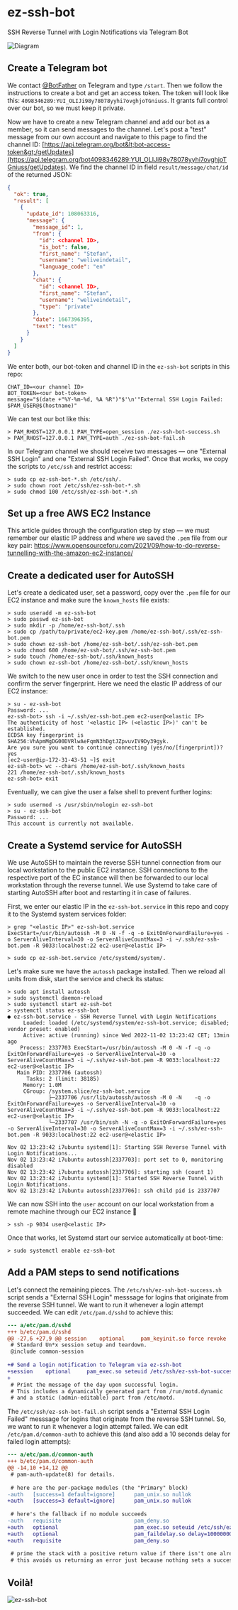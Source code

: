 # ez-ssh-bot

SSH Reverse Tunnel with Login Notifications via Telegram Bot

![Diagram](ez-ssh-bot.png)

## Create a Telegram bot

We contact [@BotFather](https://t.me/botfather) on Telegram and type `/start`. Then we follow the instructions to create a bot and get an access token. The token will look like this: `4098346289:YUI_OLIJi98y78078yyhi7ovghjoTGniuss`. It grants full control over our bot, so we must keep it private.

Now we have to create a new Telegram channel and add our bot as a member, so it can send messages to the channel. Let's post a "test" message from our own account and navigate to this page to find the channel ID:
[https://api.telegram.org/bot&lt;bot-access-token&gt;/getUpdates](https://api.telegram.org/bot4098346289:YUI_OLIJi98y78078yyhi7ovghjoTGniuss/getUpdates). We find the channel ID in field `result/message/chat/id` of the returned JSON:

```json
{
  "ok": true,
  "result": [
    {
      "update_id": 108063316,
      "message": {
        "message_id": 1,
        "from": {
          "id": <channel ID>,
          "is_bot": false,
          "first_name": "Stefan",
          "username": "weliveindetail",
          "language_code": "en"
        },
        "chat": {
          "id": <channel ID>,
          "first_name": "Stefan",
          "username": "weliveindetail",
          "type": "private"
        },
        "date": 1667396395,
        "text": "test"
      }
    }
  ]
}
```

We enter both, our bot-token and channel ID in the `ez-ssh-bot` scripts in this repo:
```
CHAT_ID=<our channel ID>
BOT_TOKEN=<our bot-token>
message="$(date +"%Y-%m-%d, %A %R")"$'\n'"External SSH Login Failed: $PAM_USER@$(hostname)"
```

We can test our bot like this:
```shell
> PAM_RHOST=127.0.0.1 PAM_TYPE=open_session ./ez-ssh-bot-success.sh
> PAM_RHOST=127.0.0.1 PAM_TYPE=auth ./ez-ssh-bot-fail.sh
```

In our Telegram channel we should receive two messages &mdash; one "External SSH Login" and one "External SSH Login Failed". Once that works, we copy the scripts to `/etc/ssh` and restrict access:
```shell
> sudo cp ez-ssh-bot-*.sh /etc/ssh/.
> sudo chown root /etc/ssh/ez-ssh-bot-*.sh
> sudo chmod 100 /etc/ssh/ez-ssh-bot-*.sh
```

## Set up a free AWS EC2 Instance

This article guides through the configuration step by step &mdash; we must remember our elastic IP address and where we saved the `.pem` file from our key pair: https://www.opensourceforu.com/2021/09/how-to-do-reverse-tunnelling-with-the-amazon-ec2-instance/

## Create a dedicated user for AutoSSH

Let's create a dedicated user, set a password, copy over the `.pem` file for our EC2 instance and make sure the `known_hosts` file exists:
```shell
> sudo useradd -m ez-ssh-bot
> sudo passwd ez-ssh-bot
> sudo mkdir -p /home/ez-ssh-bot/.ssh
> sudo cp /path/to/private/ec2-key.pem /home/ez-ssh-bot/.ssh/ez-ssh-bot.pem
> sudo chown ez-ssh-bot /home/ez-ssh-bot/.ssh/ez-ssh-bot.pem
> sudo chmod 600 /home/ez-ssh-bot/.ssh/ez-ssh-bot.pem
> sudo touch /home/ez-ssh-bot/.ssh/known_hosts
> sudo chown ez-ssh-bot /home/ez-ssh-bot/.ssh/known_hosts
```

We switch to the new user once in order to test the SSH connection and confirm the server fingerprint. Here we need the elastic IP address of our EC2 instance:
```shell
> su - ez-ssh-bot
Password: ...
ez-ssh-bot> ssh -i ~/.ssh/ez-ssh-bot.pem ec2-user@<elastic IP>
The authenticity of host '<elastic IP> (<elastic IP>)' can't be established.
ECDSA key fingerprint is SHA256:VhApmMgDG00DVRlwAeFqmN3hDgtJZpvuvIV9Dy39gyk.
Are you sure you want to continue connecting (yes/no/[fingerprint])? yes
[ec2-user@ip-172-31-43-51 ~]$ exit
ez-ssh-bot> wc --chars /home/ez-ssh-bot/.ssh/known_hosts
221 /home/ez-ssh-bot/.ssh/known_hosts
ez-ssh-bot> exit
```

Eventually, we can give the user a false shell to prevent further logins:
```shell
> sudo usermod -s /usr/sbin/nologin ez-ssh-bot
> su - ez-ssh-bot
Password: ...
This account is currently not available.
```

## Create a Systemd service for AutoSSH

We use AutoSSH to maintain the reverse SSH tunnel connection from our local workstation to the public EC2 instance. SSH connections to the respective port of the EC instance will then be forwarded to our local workstation through the reverse tunnel.  We use Systemd to take care of starting AutoSSH after boot and restarting it in case of failures.

First, we enter our elastic IP in the `ez-ssh-bot.service` in this repo and copy it to the Systemd system services folder:
```shell
> grep "<elastic IP>" ez-ssh-bot.service
ExecStart=/usr/bin/autossh -M 0 -N -f -q -o ExitOnForwardFailure=yes -o ServerAliveInterval=30 -o ServerAliveCountMax=3 -i ~/.ssh/ez-ssh-bot.pem -R 9033:localhost:22 ec2-user@<elastic IP>

> sudo cp ez-ssh-bot.service /etc/systemd/system/.
```

Let's make sure we have the `autossh` package installed. Then we reload all units from disk, start the service and check its status:
```shell
> sudo apt install autossh
> sudo systemctl daemon-reload
> sudo systemctl start ez-ssh-bot
> systemctl status ez-ssh-bot
● ez-ssh-bot.service - SSH Reverse Tunnel with Login Notifications
     Loaded: loaded (/etc/systemd/system/ez-ssh-bot.service; disabled; vendor preset: enabled)
     Active: active (running) since Wed 2022-11-02 13:23:42 CET; 13min ago
    Process: 2337703 ExecStart=/usr/bin/autossh -M 0 -N -f -q -o ExitOnForwardFailure=yes -o ServerAliveInterval=30 -o ServerAliveCountMax=3 -i ~/.ssh/ez-ssh-bot.pem -R 9033:localhost:22 ec2-user@<elastic IP>
   Main PID: 2337706 (autossh)
      Tasks: 2 (limit: 38185)
     Memory: 1.0M
     CGroup: /system.slice/ez-ssh-bot.service
             ├─2337706 /usr/lib/autossh/autossh -M 0 -N    -q -o ExitOnForwardFailure=yes -o ServerAliveInterval=30 -o ServerAliveCountMax=3 -i ~/.ssh/ez-ssh-bot.pem -R 9033:localhost:22 ec2-user@<elastic IP>
             └─2337707 /usr/bin/ssh -N -q -o ExitOnForwardFailure=yes -o ServerAliveInterval=30 -o ServerAliveCountMax=3 -i ~/.ssh/ez-ssh-bot.pem -R 9033:localhost:22 ec2-user@<elastic IP>

Nov 02 13:23:42 i7ubuntu systemd[1]: Starting SSH Reverse Tunnel with Login Notifications...
Nov 02 13:23:42 i7ubuntu autossh[2337703]: port set to 0, monitoring disabled
Nov 02 13:23:42 i7ubuntu autossh[2337706]: starting ssh (count 1)
Nov 02 13:23:42 i7ubuntu systemd[1]: Started SSH Reverse Tunnel with Login Notifications.
Nov 02 13:23:42 i7ubuntu autossh[2337706]: ssh child pid is 2337707
```

We can now SSH into the `user` account on our local workstation from a remote machine through our EC2 instance 🙌
```shell
> ssh -p 9034 user@<elastic IP>
```

Once that works, let Systemd start our service automatically at boot-time:
```shell
> sudo systemctl enable ez-ssh-bot
```

## Add a PAM steps to send notifications

Let's connect the remaining pieces. 
The `/etc/ssh/ez-ssh-bot-success.sh` script sends a "External SSH Login" messsage for logins that originate from the reverse SSH tunnel.
We want to run it whenever a login attempt succeeded.
We can edit `/etc/pam.d/sshd` to achieve this:

```diff
--- a/etc/pam.d/sshd
+++ b/etc/pam.d/sshd
@@ -27,6 +27,9 @@ session    optional     pam_keyinit.so force revoke
 # Standard Un*x session setup and teardown.
 @include common-session
 
+# Send a login notification to Telegram via ez-ssh-bot
+session    optional     pam_exec.so seteuid /etc/ssh/ez-ssh-bot-success.sh
+
 # Print the message of the day upon successful login.
 # This includes a dynamically generated part from /run/motd.dynamic
 # and a static (admin-editable) part from /etc/motd.
```

The `/etc/ssh/ez-ssh-bot-fail.sh` script sends a "External SSH Login Failed" messsage for logins that originate from the reverse SSH tunnel.
So, we want to run it whenever a login attempt failed.
We can edit `/etc/pam.d/common-auth` to achieve this (and also add a 10 seconds delay for failed login attempts):

```diff
--- a/etc/pam.d/common-auth
+++ b/etc/pam.d/common-auth
@@ -14,10 +14,12 @@
 # pam-auth-update(8) for details.
 
 # here are the per-package modules (the "Primary" block)
-auth   [success=1 default=ignore]      pam_unix.so nullok
+auth   [success=3 default=ignore]      pam_unix.so nullok
 
 # here's the fallback if no module succeeds
-auth   requisite                       pam_deny.so
+auth   optional                        pam_exec.so seteuid /etc/ssh/ez-ssh-bot-fail.sh
+auth   optional                        pam_faildelay.so delay=10000000
+auth   requisite                       pam_deny.so
 
 # prime the stack with a positive return value if there isn't one already;
 # this avoids us returning an error just because nothing sets a success code
```

## Voilà!

![ez-ssh-bot](https://user-images.githubusercontent.com/7307454/199520947-0c7dd8ba-807c-4e84-a17a-620936c4b2a1.gif)


